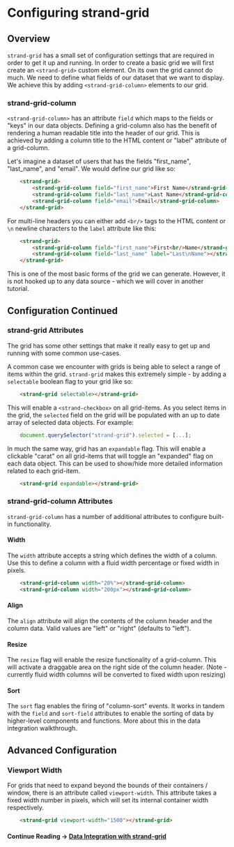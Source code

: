 # Configuring strand-grid

## Overview
`strand-grid` has a small set of configuration settings that are required in order to get it up and running. In order to create a basic grid we will first create an `<strand-grid>` custom element. On its own the grid cannot do much. We need to define what fields of our dataset that we want to display. We achieve this by adding `<strand-grid-column>` elements to our grid.

### strand-grid-column
`<strand-grid-column>` has an attribute `field` which maps to the fields or "keys" in our data objects. Defining a grid-column also has the benefit of rendering a human readable title into the header of our grid. This is achieved by adding a column title to the HTML content or "label" attribute of a grid-column.

Let's imagine a dataset of users that has the fields "first_name", "last_name", and "email". We would define our grid like so:

```html
	<strand-grid>
		<strand-grid-column field="first_name">First Name</strand-grid-column>
		<strand-grid-column field="last_name">Last Name</strand-grid-column>
		<strand-grid-column field="email">Email</strand-grid-column>
	</strand-grid>
```

For multi-line headers you can either add `<br/>` tags to the HTML content or `\n` newline characters to the `label` attribute like this:

```html
	<strand-grid>
		<strand-grid-column field="first_name">First<br/>Name</strand-grid-column>
		<strand-grid-column field="last_name" label="Last\nName"></strand-grid-column>
	</strand-grid>
```

This is one of the most basic forms of the grid we can generate. However, it is not hooked up to any data source - which we will cover in another tutorial.


## Configuration Continued

### strand-grid Attributes
The grid has some other settings that make it really easy to get up and running with some common use-cases.

A common case we encounter with grids is being able to select a range of items within the grid. `strand-grid` makes this extremely simple - by adding a `selectable` boolean flag to your grid like so:

```html
	<strand-grid selectable></strand-grid>
```

This will enable a `<strand-checkbox>` on all grid-items. As you select items in the grid, the `selected` field on the grid will be populated with an up to date array of selected data objects. For example:

```javascript
	document.querySelector("strand-grid").selected = [...];
```

In much the same way, grid has an `expandable` flag. This will enable a clickable "carat" on all grid-items that will toggle an "expanded" flag on each data object. This can be used to show/hide more detailed information related to each grid-item.

```html
	<strand-grid expandable></strand-grid>
```

### strand-grid-column Attributes
`strand-grid-column` has a number of additional attributes to configure built-in functionality. 

#### Width
The `width` attribute accepts a string which defines the width of a column. Use this to define a column with a fluid width percentage or fixed width in pixels.
```html
	<strand-grid-column width="20%"></strand-grid-column>
	<strand-grid-column width="200px"></strand-grid-column>
```

#### Align
The `align` attribute will align the contents of the column header and the column data. Valid values are "left" or "right" (defaults to "left").

#### Resize
The `resize` flag will enable the resize functionality of a grid-column. This will activate a draggable area on the right side of the column header. (Note - currently fluid width columns will be converted to fixed width upon resizing)

#### Sort
The `sort` flag enables the firing of "column-sort" events. It works in tandem with the `field` and `sort-field` attributes to enable the sorting of data by higher-level components and functions. More about this in the data integration walkthrough.


## Advanced Configuration

### Viewport Width
For grids that need to expand beyond the bounds of their containers / window, there is an attribute called `viewport-width`. This attribute takes a fixed width number in pixels, which will set its internal container width respectively.

```html
	<strand-grid viewport-width="1500"></strand-grid>
```

#### Continue Reading &#8594; [Data Integration with strand-grid](article_grid_data_integration.html)
